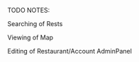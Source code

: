 TODO NOTES:

Searching of Rests
<!-- Login/Logout -->
Viewing of Map
<!-- Adding of Dishes  -->
<!-- Editing of Dishes  -->
Editing of Restaurant/Account
AdminPanel